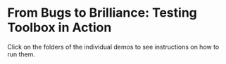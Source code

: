 # From Bugs to Brilliance: Testing Toolbox in Action

Click on the folders of the individual demos to see instructions on how to run them.